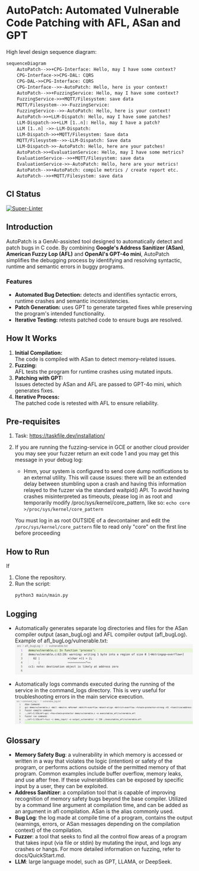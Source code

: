 # AutoPatch: Automated Vulnerable Code Patching with AFL, ASan and GPT

High level design sequence diagram:
```mermaid
sequenceDiagram
    AutoPatch-->>+CPG-Interface: Hello, may I have some context?
    CPG-Interface->>CPG-DAL: CQRS
    CPG-DAL->>CPG-Interface: CQRS
    CPG-Interface-->>-AutoPatch: Hello, here is your context!
    AutoPatch-->>+FuzzingService: Hello, may I have some context?
    FuzzingService->>+MQTT/Filesystem: save data
    MQTT/Filesystem-->>-FuzzingService: 
    FuzzingService-->>-AutoPatch: Hello, here is your context!
    AutoPatch->>+LLM-Dispatch: Hello, may I have some patches?
    LLM-Dispatch->>+LLM [1..n]: Hello, may I have a patch?
    LLM [1..n] ->>-LLM-Dispatch: 
    LLM-Dispatch->>+MQTT/Filesystem: Save data
    MQTT/Filesystem-->>-LLM-Dispatch: Save data
    LLM-Dispatch->>-AutoPatch: Hello, here are your patches!
    AutoPatch->>+EvaluationService: Hello, may I have some metrics?
    EvaluationService-->>+MQTT/Filesystem: save data
    EvaluationService->>-AutoPatch: Hello, here are your metrics!
    AutoPatch-->>+AutoPatch: compile metrics / create report etc.
    AutoPatch-->>+MQTT/Filesystem: save data
```

## CI Status
[![Super-Linter](https://github.com/sysec-uic/AutoPatch-LLM/actions/workflows/super-linter.yml/badge.svg)](https://github.com/marketplace/actions/super-linter)


## Introduction  

AutoPatch is a GenAI-assisted tool designed to automatically detect and patch bugs in C code. By combining **Google's Address Sanitizer (ASan)**, **American Fuzzy Lop (AFL)** and **OpenAI's GPT-4o mini**, AutoPatch simplifies the debugging process by identifying and resolving syntactic, runtime and semantic errors in buggy programs.

### Features  

- **Automated Bug Detection:** detects and identifies syntactic errors, runtime crashes and semantic inconsistencies.  
- **Patch Generation:** uses GPT to generate targeted fixes while preserving the program's intended functionality.  
- **Iterative Testing:** retests patched code to ensure bugs are resolved.

## How It Works

1. **Initial Compilation:**  
   The code is compiled with ASan to detect memory-related issues.  
2. **Fuzzing:**  
   AFL tests the program for runtime crashes using mutated inputs.  
3. **Patching with GPT:**  
   Issues detected by ASan and AFL are passed to GPT-4o mini, which generates fixes.  
4. **Iterative Process:**  
   The patched code is retested with AFL to ensure reliability.  

## Pre-requisites

1. Task: <https://taskfile.dev/installation/>

2. If you are running the fuzzing-service in GCE or another cloud provider you may see your fuzzer return an exit code 1 and you may get this message in your debug log:

   - Hmm, your system is configured to send core dump notifications to an
      external utility. This will cause issues: there will be an extended delay
      between stumbling upon a crash and having this information relayed to the
      fuzzer via the standard waitpid() API.
      To avoid having crashes misinterpreted as timeouts, please log in as root
      and temporarily modify /proc/sys/kernel/core_pattern, like so:
      `echo core >/proc/sys/kernel/core_pattern`

   You must log in as root OUTSIDE of a devcontainer and edit the `/proc/sys/kernel/core_pattern` file to read only "core" on the first line before proceeding

## How to Run
If  

1. Clone the repository.  
2. Run the script:
   ```bash
   python3 main/main.py
   ```

## Logging

- Automatically generates separate log directories and files for the ASan compiler output (asan_bugLog) and AFL compiler output (afl_bugLog).
Example of afl_bugLog/vulnerable.txt:
![afl_buglog_vulnerable_log_example](./docs/images/afl_buglog_vulnerable_log_example.jpeg)

- Automatically logs commands executed during the running of the service in the command_logs directory. This is very useful for troubleshooting errors in the main service execution.
![command_log_vulnerable_log](./docs/images/command_log_vulnerable_log.jpeg)

## Glossary
- **Memory Safety Bug**: a vulnerability in which memory is accessed or written in a way that violates the logic (intention) or safety of the program, or performs actions outside of the permitted memory of that program. Common examples include buffer overflow, memory leaks, and use after free. If these vulnerabilities can be exposed by specific input by a user, they can be exploited.
- **Address Sanitizer**: a compilation tool that is capable of improving recognition of memory safety bugs beyond the base compiler. Utilized by a command line argument at compilation time, and can be added as an argument in afl compilation. ASan is the alias commonly used.
- **Bug Log**: the log made at compile time of a program, contains the output (warnings, errors, or ASan messages depending on the compilation context) of the compilation.
- **Fuzzer**: a tool that seeks to find all the control flow areas of a program that takes input (via file or stdin) by mutating the input, and logs any crashes or hangs. For more detailed information on fuzzing, refer to docs/QuickStart.md.
- **LLM**: large language model, such as GPT, LLAMA, or DeepSeek.

